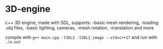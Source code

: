 # 3D-engine
c++ 3D engine, made with SDL, supports: 
  -basic mesh rendering, 
  -loading .obj files, 
  -basic lighting, cameras, 
  -mesh rotation, 
  -translation and more
  
compile with `g++ main.cpp -lSDL2 -lSDL2_image --std=c++17` and run with `./a.out`


